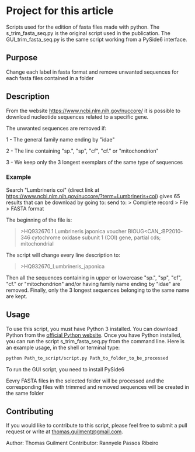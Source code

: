 # Project for this article
Scripts used for the edition of fasta files made with python. The s_trim_fasta_seq.py is the original script used in the publication. The GUI_trim_fasta_seq.py is the same script working from a PySide6 interface.

## Purpose
Change each label in fasta format and remove unwanted sequences for each fasta files contained in a folder

## Description 
From the website https://www.ncbi.nlm.nih.gov/nuccore/ it is possible to download nucleotide sequences related to a specific gene.

The unwanted sequences are removed if:

1 - The general family name ending by "idae"

2 - The line containing "sp.", "sp", "cf", "cf." or "mitochondrion"

3 - We keep only the 3 longest exemplars of the same type of sequences

### Example
Search "Lumbrineris coi" (direct link at https://www.ncbi.nlm.nih.gov/nuccore/?term=Lumbrineris+coi)
gives 65 results that can be download by going to:
send to: > Complete record > File > FASTA format

The beginning of the file is:
>\>HQ932670.1 Lumbrineris japonica voucher BIOUG<CAN_:BP2010-346 cytochrome oxidase subunit 1 (COI) gene, partial cds; mitochondrial

The script will change every line description to:
>\>HQ932670_Lumbrineris_japonica

Then all the sequences containing in upper or lowercase "sp.", "sp", "cf", "cf." or "mitochondrion" and/or having family name ending by "idae" are removed. Finally, only the 3 longest sequences belonging to the same name are kept.

## Usage

To use this script, you must have Python 3 installed. You can download Python from the [official Python website](https://www.python.org/downloads/).
Once you have Python installed, you can run the script s_trim_fasta_seq.py from the command line. Here is an example usage, in the shell or terminal type:

```bash
python Path_to_script/script.py Path_to_folder_to_be_processed
```
To run the GUI script, you need to install PySide6


Eevry FASTA files in the selected folder will be processed and the corresponding files with trimmed and removed sequences will be created in the same folder

## Contributing
If you would like to contribute to this script, please feel free to submit a pull request or write at thomas.guilment@gmail.com.

Author: Thomas Guilment
Contributor: Rannyele Passos Ribeiro

